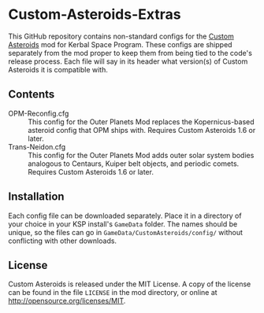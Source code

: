Custom-Asteroids-Extras
============

This GitHub repository contains non-standard configs for the [Custom Asteroids](https://github.com/Starstrider42/Custom-Asteroids) mod for Kerbal Space Program.
These configs are shipped separately from the mod proper to keep them from being tied to the code's release process.
Each file will say in its header what version(s) of Custom Asteroids it is compatible with.

Contents
------------

<dl>
<dt>OPM-Reconfig.cfg</dt><dd>This config for the Outer Planets Mod replaces the Kopernicus-based asteroid config that OPM ships with. Requires Custom Asteroids 1.6 or later.</dd>
<dt>Trans-Neidon.cfg</dt><dd>This config for the Outer Planets Mod adds outer solar system bodies analogous to Centaurs, Kuiper belt objects, and periodic comets. Requires Custom Asteroids 1.6 or later.</dd>
</dl>

Installation
------------

Each config file can be downloaded separately.
Place it in a directory of your choice in your KSP install's `GameData` folder.
The names should be unique, so the files can go in `GameData/CustomAsteroids/config/` without conflicting with other downloads.

License
------------

Custom Asteroids is released under the MIT License. A copy of the license can be found in the file `LICENSE` in the mod directory, or online at http://opensource.org/licenses/MIT.
